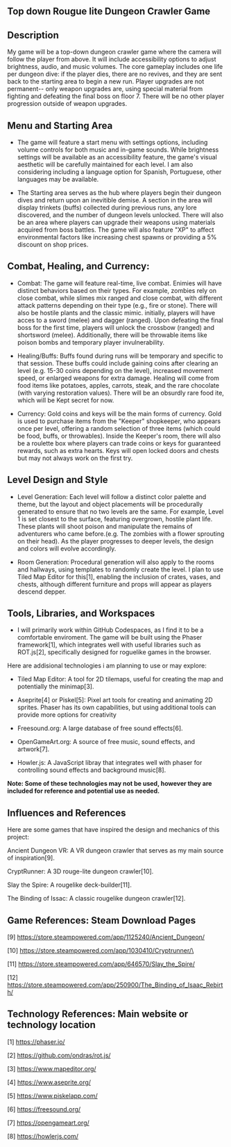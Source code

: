 ## Top down Rougue lite Dungeon Crawler Game



## Description
My game will be a top-down dungeon crawler game where the camera will follow the player from above. It will include accessibility options to adjust brightness, audio, and music volumes. The core gameplay includes one life per dungeon dive: if the player dies, there are no revives, and they are sent back to the starting area to begin a new run. Player upgrades are not permanent-- only weapon upgrades are, using special material from fighting and defeating the final boss on floor 7. There will be no other player progression outside of weapon upgrades.


## Menu and Starting Area
- The game will feature a start menu with settings options, including volume controls for both music and in-game sounds. While brightness settings will be available as an accessibility feature, the game's visual aesthetic will be carefully maintained for each level. I am also considering including a language option for Spanish, Portuguese, other languages may be available. 

- The Starting area serves as the hub where players begin their dungeon dives and return upon an inevitible demise. A section in the area will display trinkets (buffs) collected during previous runs, any lore discovered, and the number of dungeon levels unlocked. There will also be an area where players can upgrade their weapons using materials acquired from boss battles. The game will also feature "XP" to affect environmental factors like increasing chest spawns or providing a 5% discount on shop prices. 

## Combat, Healing, and Currency: 
- Combat: The game will feature real-time, live combat. Enimies will have distinct behaviors based on their types. For example, zombies rely on close combat, while slimes mix ranged and close combat, with different attack patterns depending on their type (e.g., fire or stone). There will also be hostile plants and the classic mimic. initially, players will have acces to a sword (melee) and dagger (ranged). Upon defeating the final boss for the first time, players will unlock the crossbow (ranged) and shortsword (melee). Additionally, there will be throwable items like poison bombs and temporary player invulnerability.

- Healing/Buffs: Buffs found during runs will be temporary and specific to that session. These buffs could include gaining coins after clearing an level (e.g. 15-30 coins depending on the level), increased movement speed, or enlarged weapons for extra damage. Healing will come from food items like potatoes, apples, carrots, steak, and the rare chocolate (with varying restoration values). There will be an obsurdly rare food ite, which will be Kept secret for now.

- Currency: Gold coins and keys will be the main forms of currency. Gold is used to purchase items from the "Keeper" shopkeeper, who appears once per level, offering a random selection of three items (which could be food, buffs, or throwables). Inside the Keeper's room, there will also be a roulette box where players can trade coins or keys for guaranteed rewards, such as extra hearts. Keys will open locked doors and chests but may not always work on the first try.

## Level Design and Style
- Level Generation: Each level will follow a distinct color palette and theme, but the layout and object placements will be procedurally generated to ensure that no two levels are the same. For example, Level 1 is set closest to the surface, featuring overgrown, hostile plant life. These plants will shoot poison and manipulate the remains of adventurers who came before.(e.g. The zombies with a flower sprouting on their head). As the player progresses to deeper levels, the design and colors will evolve accordingly.

- Room Generation: Procedural generation will also apply to the rooms and hallways, using templates to randomly create the level. I plan to use Tiled Map Editor for this[1], enabling the inclusion of crates, vases, and chests, although different furniture and props will appear as players descend depper.


## Tools, Libraries, and Workspaces
- I will primarily work within GitHub Codespaces, as I find it to be a comfortable enviroment. The game will be built using the Phaser framework[1], which integrates well with useful libraries such as ROT.js[2], specifically designed for roguelike games in the browser.

Here are addisional technologies i am planning to use or may explore:

- Tiled Map Editor: A tool for 2D tilemaps,  useful for creating the map and potentially the minimap[3].

- Aseprite[4] or Piskel[5]: Pixel art tools for creating and animating 2D sprites. Phaser has its own capabilities, but using additional tools can provide more options for creativity

- Freesound.org: A large database of free sound effects[6].

- OpenGameArt.org: A source of free music, sound effects, and artwork[7].

- Howler.js: A JavaScript libray that integrates well with phaser for controlling sound effects and background music[8].

**Note: Some of these technologies may not be used, however they are included for reference and potential use as needed.**



## Influences and References

Here are some games that have inspired the design and mechanics of this project:

Ancient Dungeon VR: A VR dungeon crawler that serves as my main source of inspiration[9].

CryptRunner: A 3D rouge-lite dungeon crawler[10].

Slay the Spire: A rougelike deck-builder[11].

The Binding of Issac: A classic rougelike dungeon crawler[12].




## Game References: Steam Download Pages

[9] https://store.steampowered.com/app/1125240/Ancient_Dungeon/

[10] https://store.steampowered.com/app/1030410/Cryptrunner/\

[11] https://store.steampowered.com/app/646570/Slay_the_Spire/

[12] https://store.steampowered.com/app/250900/The_Binding_of_Isaac_Rebirth/


## Technology References: Main website or technology location

[1] https://phaser.io/

[2] https://github.com/ondras/rot.js/

[3] https://www.mapeditor.org/

[4] https://www.aseprite.org/

[5] https://www.piskelapp.com/

[6] https://freesound.org/

[7] https://opengameart.org/

[8] https://howlerjs.com/